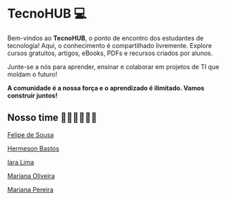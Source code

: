 # TecnoHUB 💻

Bem-vindos ao **TecnoHUB**, o ponto de encontro dos estudantes de tecnologia!
Aqui, o conhecimento é compartilhado livremente.
Explore cursos gratuitos, artigos, eBooks, PDFs e recursos criados por alunos.

Junte-se a nós para aprender, ensinar e colaborar em projetos de TI que moldam o futuro!

**A comunidade é a nossa força e o aprendizado é ilimitado. Vamos construir juntos!**

## Nosso time 👩🏻‍💻👨🏽‍💻

[Felipe de Sousa](https://github.com/fixlipw)

[Hermeson Bastos](https://github.com/hermesonbastos)

[Iara Lima](https://github.com/iaraslima)

[Mariana Oliveira](https://github.com/MarianaOliveiraFelipe)

[Mariana Pereira](https://github.com/Mariana-Pereiraa)

